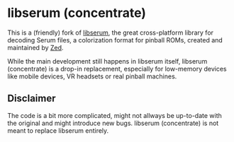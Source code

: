 # libserum (concentrate)
This is a (friendly) fork of [libserum](https://github.com/zesinger/libserum), the great cross-platform library for decoding Serum files, a colorization format for pinball ROMs, created and maintained by [Zed](https://github.com/zesinger).

While the main development still happens in libserum itself, libserum (concentrate) is a drop-in replacement, especially for low-memory devices like mobile devices, VR headsets or real pinball machines.

## Disclaimer
The code is a bit more complicated, might not allways be up-to-date with the original and might introduce new bugs.
libserum (concentrate) is not meant to replace libserum entirely.

